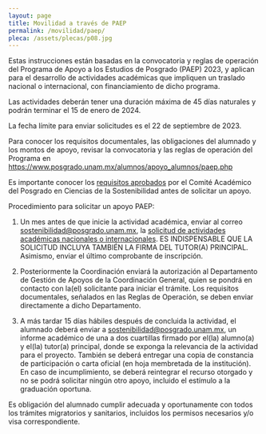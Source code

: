 ```yaml
---
layout: page
title: Movilidad a través de PAEP
permalink: /movilidad/paep/
pleca: /assets/plecas/p08.jpg
---
```


Estas instrucciones están basadas en la convocatoria y reglas de operación del Programa de Apoyo a los Estudios de Posgrado (PAEP) 2023, y aplican para el desarrollo de actividades académicas que impliquen un traslado nacional o internacional, con financiamiento de dicho programa. 

Las actividades deberán tener una duración máxima de 45 días naturales y podrán terminar el 15 de enero de 2024.

La fecha límite para enviar solicitudes es el 22 de septiembre de 2023.

Para conocer los requisitos documentales, las obligaciones del alumnado y los montos de apoyo, revisar la convocatoria y las reglas de operación del Programa en <https://www.posgrado.unam.mx/alumnos/apoyo_alumnos/paep.php>

Es importante conocer los [requisitos aprobados](/assets/docs/lineamientos_paep_2023.pdf) por el Comité Académico del Posgrado en Ciencias de la Sostenibilidad antes de solicitar un apoyo.

Procedimiento para solicitar un apoyo PAEP:

 1. Un mes antes de que inicie la actividad académica, enviar al correo <sostenibilidad@posgrado.unam.mx>, la [solicitud de actividades académicas nacionales o internacionales](https://www.posgrado.unam.mx/alumnos/apoyo_alumnos/documentos/SOLICITUD%20DE%20ACTIVIDADES%20ACADEMICAS%20NACIONALES%20O%20INTERNACIONALES%20DE%20CORTA%20DURACION.pdf). ES INDISPENSABLE QUE LA SOLICITUD INCLUYA TAMBIÉN LA FIRMA DEL TUTOR(A) PRINCIPAL. Asimismo, enviar el último comprobante de inscripción. 

 2. Posteriormente la Coordinación enviará la autorización al Departamento de Gestión de Apoyos de la Coordinación General, quien se pondrá en contacto con la(el) solicitante para iniciar el trámite. Los requisitos documentales, señalados en las Reglas de Operación, se deben enviar directamente a dicho Departamento. 

 3.	A más tardar 15 días hábiles después de concluida la actividad, el alumnado deberá enviar a <sostenibilidad@posgrado.unam.mx>, un informe académico de una a dos cuartillas firmado por el(la) alumno(a) y el(la) tutor(a) principal, donde se exponga la relevancia de la actividad para el proyecto. También se deberá entregar una copia de constancia de participación o carta oficial (en hoja membretada de la institución). En caso de incumplimiento, se deberá reintegrar el recurso otorgado y no se podrá solicitar ningún otro apoyo, incluido el estímulo a la graduación oportuna.

Es obligación del alumnado cumplir adecuada y oportunamente con todos los trámites migratorios y 
sanitarios, incluidos los permisos necesarios y/o visa correspondiente.
